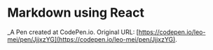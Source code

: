 # Markdown using React
 _A Pen created at CodePen.io. Original URL: [https://codepen.io/leo-mei/pen/JjjxzYG](https://codepen.io/leo-mei/pen/JjjxzYG).

 